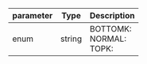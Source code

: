 | parameter | Type | Description |
| ----------- | ----------- |----------- |
| enum  |  string  | BOTTOMK: <br/>NORMAL: <br/>TOPK:   |